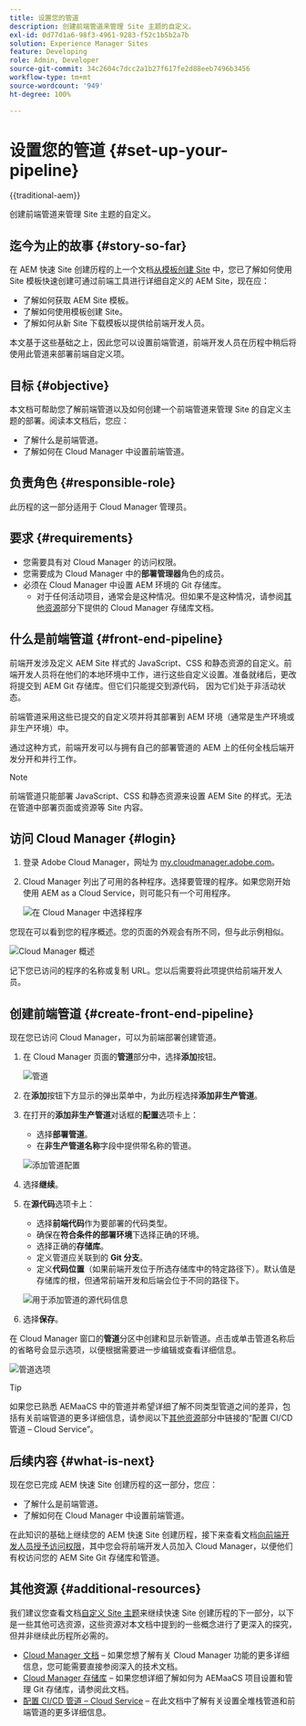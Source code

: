 ```yaml
---
title: 设置您的管道
description: 创建前端管道来管理 Site 主题的自定义。
exl-id: 0d77d1a6-98f3-4961-9283-f52c1b5b2a7b
solution: Experience Manager Sites
feature: Developing
role: Admin, Developer
source-git-commit: 34c2604c7dcc2a1b27f617fe2d88eeb7496b3456
workflow-type: tm+mt
source-wordcount: '949'
ht-degree: 100%

---
```


# 设置您的管道 {#set-up-your-pipeline}

{{traditional-aem}}

创建前端管道来管理 Site 主题的自定义。

## 迄今为止的故事 {#story-so-far}

在 AEM 快速 Site 创建历程的上一个文档[从模板创建 Site](create-site.md) 中，您已了解如何使用 Site 模板快速创建可通过前端工具进行详细自定义的 AEM Site，现在应：

* 了解如何获取 AEM Site 模板。
* 了解如何使用模板创建 Site。
* 了解如何从新 Site 下载模板以提供给前端开发人员。

本文基于这些基础之上，因此您可以设置前端管道，前端开发人员在历程中稍后将使用此管道来部署前端自定义项。

## 目标 {#objective}

本文档可帮助您了解前端管道以及如何创建一个前端管道来管理 Site 的自定义主题的部署。阅读本文档后，您应：

* 了解什么是前端管道。
* 了解如何在 Cloud Manager 中设置前端管道。

## 负责角色 {#responsible-role}

此历程的这一部分适用于 Cloud Manager 管理员。

## 要求 {#requirements}

* 您需要具有对 Cloud Manager 的访问权限。
* 您需要成为 Cloud Manager 中的&#x200B;**部署管理器**&#x200B;角色的成员。
* 必须在 Cloud Manager 中设置 AEM 环境的 Git 存储库。
   * 对于任何活动项目，通常会是这种情况。但如果不是这种情况，请参阅[其他资源](#additional-resources)部分下提供的 Cloud Manager 存储库文档。

## 什么是前端管道 {#front-end-pipeline}

前端开发涉及定义 AEM Site 样式的 JavaScript、CSS 和静态资源的自定义。前端开发人员将在他们的本地环境中工作，进行这些自定义设置。准备就绪后，更改将提交到 AEM Git 存储库。但它们只能提交到源代码， 因为它们处于非活动状态。

前端管道采用这些已提交的自定义项并将其部署到 AEM 环境（通常是生产环境或非生产环境）中。

通过这种方式，前端开发可以与拥有自己的部署管道的 AEM 上的任何全栈后端开发分开和并行工作。

>[!NOTE]
>
>前端管道只能部署 JavaScript、CSS 和静态资源来设置 AEM Site 的样式。无法在管道中部署页面或资源等 Site 内容。

## 访问 Cloud Manager {#login}

1. 登录 Adobe Cloud Manager，网址为 [my.cloudmanager.adobe.com](https://my.cloudmanager.adobe.com/)。

1. Cloud Manager 列出了可用的各种程序。选择要管理的程序。如果您刚开始使用 AEM as a Cloud Service，则可能只有一个可用程序。

   ![在 Cloud Manager 中选择程序](assets/cloud-manager-select-program.png)

您现在可以看到您的程序概述。您的页面的外观会有所不同，但与此示例相似。

![Cloud Manager 概述](assets/cloud-manager-overview.png)

记下您已访问的程序的名称或复制 URL。您以后需要将此项提供给前端开发人员。

## 创建前端管道 {#create-front-end-pipeline}

现在您已访问 Cloud Manager，可以为前端部署创建管道。

1. 在 Cloud Manager 页面的&#x200B;**管道**&#x200B;部分中，选择&#x200B;**添加**&#x200B;按钮。

   ![管道](assets/pipelines-add.png)

1. 在&#x200B;**添加**&#x200B;按钮下方显示的弹出菜单中，为此历程选择&#x200B;**添加非生产管道**。

1. 在打开的&#x200B;**添加非生产管道**&#x200B;对话框的&#x200B;**配置**&#x200B;选项卡上：
   * 选择&#x200B;**部署管道**。
   * 在&#x200B;**非生产管道名称**&#x200B;字段中提供带名称的管道。

   ![添加管道配置](assets/add-pipeline-configuration.png)

1. 选择&#x200B;**继续**。

1. 在&#x200B;**源代码**&#x200B;选项卡上：
   * 选择&#x200B;**前端代码**&#x200B;作为要部署的代码类型。
   * 确保在&#x200B;**符合条件的部署环境**&#x200B;下选择正确的环境。
   * 选择正确的&#x200B;**存储库**。
   * 定义管道应关联到的 **Git 分支**。
   * 定义&#x200B;**代码位置**（如果前端开发位于所选存储库中的特定路径下）。默认值是存储库的根，但通常前端开发和后端会位于不同的路径下。

   ![用于添加管道的源代码信息](assets/add-pipeline-source-code.png)

1. 选择&#x200B;**保存**。

在 Cloud Manager 窗口的&#x200B;**管道**&#x200B;分区中创建和显示新管道。点击或单击管道名称后的省略号会显示选项，以便根据需要进一步编辑或查看详细信息。

![管道选项](assets/new-pipeline.png)

>[!TIP]
>
>如果您已熟悉 AEMaaCS 中的管道并希望详细了解不同类型管道之间的差异，包括有关前端管道的更多详细信息，请参阅以下[其他资源](#additional-resources)部分中链接的“配置 CI/CD 管道 – Cloud Service”。

## 后续内容 {#what-is-next}

现在您已完成 AEM 快速 Site 创建历程的这一部分，您应：

* 了解什么是前端管道。
* 了解如何在 Cloud Manager 中设置前端管道。

在此知识的基础上继续您的 AEM 快速 Site 创建历程，接下来查看文档[向前端开发人员授予访问权限](grant-access.md)，其中您会将前端开发人员加入 Cloud Manager，以便他们有权访问您的 AEM Site Git 存储库和管道。

## 其他资源 {#additional-resources}

我们建议您查看文档[自定义 Site 主题](customize-theme.md)来继续快速 Site 创建历程的下一部分，以下是一些其他可选资源，这些资源对本文档中提到的一些概念进行了更深入的探究，但并非继续此历程所必需的。

* [Cloud Manager 文档](https://experienceleague.adobe.com/docs/experience-manager-cloud-service/onboarding/onboarding-concepts/cloud-manager-introduction.html?lang=zh-Hans) – 如果您想了解有关 Cloud Manager 功能的更多详细信息，您可能需要直接参阅深入的技术文档。
* [Cloud Manager 存储库](/help/implementing/cloud-manager/managing-code/managing-repositories.md) – 如果您想详细了解如何为 AEMaaCS 项目设置和管理 Git 存储库，请参阅此文档。
* [配置 CI/CD 管道 – Cloud Service](/help/implementing/cloud-manager/configuring-pipelines/introduction-ci-cd-pipelines.md) – 在此文档中了解有关设置全堆栈管道和前端管道的更多详细信息。
